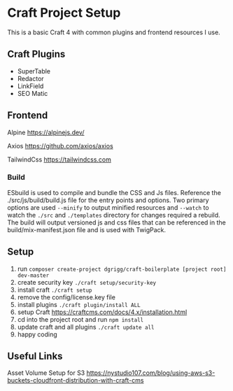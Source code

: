 # Craft Project Setup

This is a basic Craft 4 with common plugins and frontend resources I use.

## Craft Plugins

- SuperTable
- Redactor
- LinkField
- SEO Matic

## Frontend

Alpine
https://alpinejs.dev/

Axios
https://github.com/axios/axios

TailwindCss
https://tailwindcss.com

### Build

ESbuild is used to compile and bundle the CSS and Js files. Reference the ./src/js/build/build.js file for the entry points and options. Two primary options are used `--minify` to output minified resources and `--watch` to watch the `./src` and `./templates` directory for changes required a rebuild. The build will output versioned js and css files that can be referenced in the build/mix-manifest.json file and is used with TwigPack.

## Setup

1. run `composer create-project dgrigg/craft-boilerplate [project root] dev-master`
2. create security key `./craft setup/security-key`
3. install craft `./craft setup`
4. remove the config/license.key file
5. install plugins `./craft plugin/install ALL`
6. setup Craft https://craftcms.com/docs/4.x/installation.html
7. cd into the project root and run `npm install`
8. update craft and all plugins `./craft update all`
9. happy coding

## Useful Links

Asset Volume Setup for S3
https://nystudio107.com/blog/using-aws-s3-buckets-cloudfront-distribution-with-craft-cms

